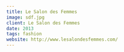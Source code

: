 ```yaml
---
title: Le Salon des Femmes
image: sdf.jpg
client: Le Salon des Femmes
date: 2013
tags: fashion
website: http://www.lesalondesfemmes.com/
---
```


